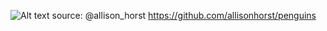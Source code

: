![Alt text](https://imgur.com/orZWHly.png=80)
source: @allison_horst https://github.com/allisonhorst/penguins

